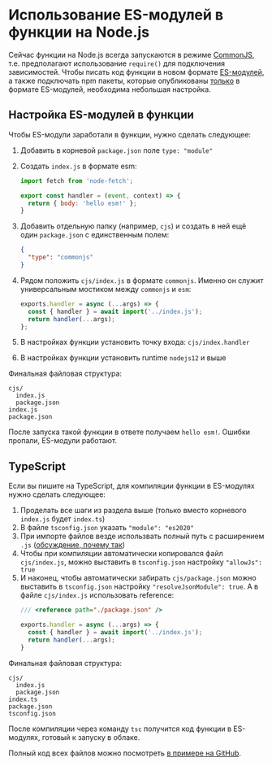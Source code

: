 # Использование ES-модулей в функции на Node.js

Сейчас функции на Node.js всегда запускаются в режиме [CommonJS](https://nodejs.org/docs/latest/api/modules.html#modules-commonjs-modules), т.е. предполагают использование `require()` для подключения зависимостей. Чтобы писать код функции в новом формате [ES-модулей](https://nodejs.org/docs/latest-v17.x/api/esm.html#modules-ecmascript-modules), а также подключать npm пакеты, которые опубликованы [только](https://gist.github.com/sindresorhus/a39789f98801d908bbc7ff3ecc99d99c) в формате ES-модулей, необходима небольшая настройка.

## Настройка ES-модулей в функции
Чтобы ES-модули заработали в функции, нужно сделать следующее:

1. Добавить в корневой `package.json` поле `type: "module"` 
2. Создать `index.js` в формате esm:
   ```js
   import fetch from 'node-fetch';
   
   export const handler = (event, context) => { 
     return { body: 'hello esm!' };
   }
   ```

3. Добавить отдельную папку (например, `cjs`) и создать в ней ещё один `package.json` с единственным полем:
   ```json
   {
     "type": "commonjs"
   }
   ```
4. Рядом положить `cjs/index.js` в формате `commonjs`. Именно он служит универсальным мостиком между `commonjs` и `esm`:
   ```js
   exports.handler = async (...args) => {
     const { handler } = await import('../index.js');
     return handler(...args);
   };
   ```
6. В настройках функции установить точку входа: `cjs/index.handler`
7. В настройках функции установить runtime `nodejs12` и выше

Финальная файловая структура:
```
cjs/
  index.js
  package.json
index.js
package.json
```

После запуска такой функции в ответе получаем `hello esm!`. Ошибки пропали, ES-модули работают.

## TypeScript
Если вы пишите на TypeScript, для компиляции функции в ES-модулях нужно сделать следующее:

1. Проделать все шаги из раздела выше (только вместо корневого `index.js` будет `index.ts`) 
2. В файле `tsconfig.json` указать `"module": "es2020"` 
3. При импорте файлов везде использвать полный путь с расширением `.js` ([обсуждение, почему так](https://github.com/microsoft/TypeScript/issues/16577#issuecomment-754941937))
4. Чтобы при компиляции автоматически копировался файл `cjs/index.js`, можно выставить в `tsconfig.json` настройку `"allowJs": true`
5. И наконец, чтобы автоматически забирать `cjs/package.json` можно выставить в `tsconfig.json` настройку `"resolveJsonModule": true`. А в файле `cjs/index.js`  использовать reference:
   ```js
   /// <reference path="./package.json" />

   exports.handler = async (...args) => {
     const { handler } = await import('../index.js');
     return handler(...args);
   }
   ```

Финальная файловая структура:
```
cjs/
  index.js
  package.json
index.ts
package.json
tsconfig.json
```

После компиляции через команду `tsc` получится код функции в ES-модулях, готовый к запуску в облаке.

Полный код всех файлов можно посмотреть [в примере на GitHub](https://github.com/yandex-cloud/examples/tree/master/serverless/functions/typescript-esm).
